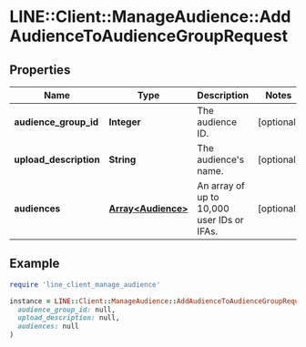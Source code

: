 # LINE::Client::ManageAudience::AddAudienceToAudienceGroupRequest

## Properties

| Name | Type | Description | Notes |
| ---- | ---- | ----------- | ----- |
| **audience_group_id** | **Integer** | The audience ID. | [optional] |
| **upload_description** | **String** | The audience&#39;s name. | [optional] |
| **audiences** | [**Array&lt;Audience&gt;**](Audience.md) | An array of up to 10,000 user IDs or IFAs. | [optional] |

## Example

```ruby
require 'line_client_manage_audience'

instance = LINE::Client::ManageAudience::AddAudienceToAudienceGroupRequest.new(
  audience_group_id: null,
  upload_description: null,
  audiences: null
)
```

